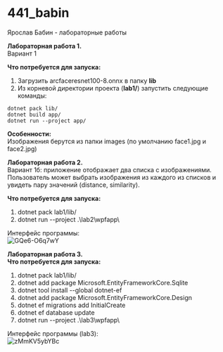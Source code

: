 # 441_babin
Ярослав Бабин - лабораторные работы

**Лабораторная работа 1.**</br>
Вариант 1

**Что потребуется для запуска:**
1) Загрузить arcfaceresnet100-8.onnx в папку **lib**
2) Из корневой директории проекта (**lab1/**) запустить следующие команды:</br>
```
dotnet pack lib/
dotnet build app/
dotnet run --project app/
```
**Особенности:**</br>
Изображения берутся из папки images (по умолчанию face1.jpg и face2.jpg)

**Лабораторная работа 2.**</br>
Вариант 1б: приложение отображает два списка с изображениями.</br> Пользователь может выбрать изображения из каждого из списков и увидеть пару значений (distance, similarity). 

**Что потребуется для запуска:**
1) dotnet pack lab1/lib/
2) dotnet run --project .\lab2\wpfapp\

Интерфейс программы:</br>
![GQe6-O6q7wY](https://user-images.githubusercontent.com/33328562/208581594-cee904a8-71ec-411f-bbc0-369e54f88b2f.jpg)

**Лабораторная работа 3.**</br>
**Что потребуется для запуска:**
1) dotnet pack lab1/lib/
2) dotnet add package Microsoft.EntityFrameworkCore.Sqlite
3) dotnet tool install --global dotnet-ef
4) dotnet add package Microsoft.EntityFrameworkCore.Design
5) dotnet ef migrations add InitialCreate
6) dotnet ef database update
7) dotnet run --project .\lab3\wpfapp\

Интерфейс программы (lab3):</br>
![zMmKV5ybYBc](https://user-images.githubusercontent.com/33328562/209270706-1169dc52-7245-40ae-8f7f-d934ca57d219.jpg)
